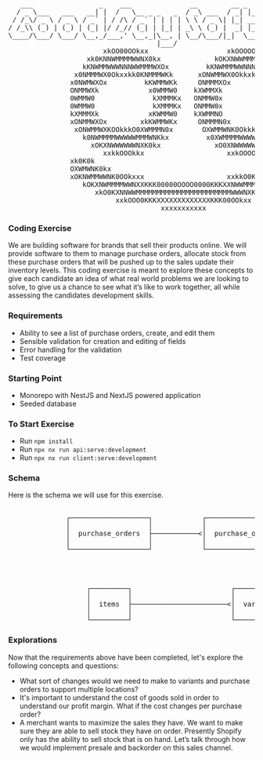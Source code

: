 <pre>
   ___                _    ___              __        __ _
  / _ \___   ___   __| |  /   \__ _ _   _  / _\ ___  / _| |___      ____ _ _ __ ___
 / /_\/ _ \ / _ \ / _` | / /\ / _` | | | | \ \ / _ \| |_| __\ \ /\ / / _` | '__/ _ \
/ /_\\ (_) | (_) | (_| |/ /_// (_| | |_| | _\ \ (_) |  _| |_ \ V  V / (_| | | |  __/
\____/\___/ \___/ \__,_/___,' \__,_|\__, | \__/\___/|_|  \__| \_/\_/ \__,_|_|  \___|
                                    |___/
                       xkOO00OOkxx                   xkOOOOOOkxx
                   xk0KNNWMMMMWWNX0kx             kOKXNWWMMMMWNXKOx
                  kKNWMMWWWNNNWWMMMWXOx         kKNWMMMWWNNNWWMMMWX0x
                x0NMMMWX0Okxxkk0KNMMMWKk      xONWMMWX0OkkxkkOKNWMMWXk
               x0NWMWXOx         kKWMMWKk     ONMMMXOx         k0NMMWXk
               ONMMWXk            x0WMMW0    kXWMMXk             0WMMWKx
               0WMMW0              kXMMMKx   ONMMW0x             kXMMMXk
               0WMMW0              kXMMMKx   ONMMW0x             kXMMWXk
               kXMMMXk            xKWMMW0    kXWMMNO            x0WMMW0x
               xONMMWXOx        xkKWMMWKx     ONMMMN0x        xkKWMMWKk
                xONWMMWXKOOkkkO0XWMMMN0x       OXWMMWNK0OkkkO0KNMMMWKk
                  k0NWMMMMWWWWWMMMWNKkx         x0XWMMMMWWWWWMMMMWXOx
                    xOKXNWWWWWWNXK0kx             xO0XNWWWWWWNXK0kx
                       xxkkOOOkkx                    xxkOOOOkkx
               xk0K0k                                           xOKKOx
               OXWMWNK0kx                                   xkOKNWMWN0x
               xOKNWMMWWNK0OOkxxx                    xxkkO0KXNWMMWNX0k
                  kOKXNWMMMMWWNXXKKK00000OOOO0000KKKXXNWWMMMMWWNK0kx
                     xkO0KXNNWWMMMMMMMMMMMMMMMMMMMMMMMWWWNXK0Okx
                          xxkOOO0KKKXXXXXXXXXXXXXKKK00OOkxx
                                     xxxxxxxxxxx
</pre>

### Coding Exercise

We are building software for brands that sell their products online. We will provide software to them to manage purchase orders, allocate stock from these purchase orders that will be pushed up to the sales  update their inventory levels. This coding exercise is meant to explore these concepts to give each candidate an idea of what real world problems we are looking to solve, to give us a chance to see what it’s like to work together, all while assessing the candidates development skills.

### Requirements

- Ability to see a list of purchase orders, create, and edit them
- Sensible validation for creation and editing of fields
- Error handling for the validation
- Test coverage

### Starting Point

- Monorepo with NestJS and NextJS powered application
- Seeded database

### To Start Exercise
 - Run `npm install`
 - Run `npx nx run api:serve:development`
 - Run `npx nx run client:serve:development`

### Schema
Here is the schema we will use for this exercise.
<pre>

              ┌───────────────────┐            ┌───────────────────────────┐
              │                   │            │                           │
              │  purchase_orders  ├───────────<│  purchase_order_variants  │
              │                   │            │                           │
              └───────────────────┘            └───────────────────────────┘
                                                             V
                                                             │
                                                             │
                                                             │
                   ┌─────────┐                        ┌──────┴─────┐
                   │         │                        │            │
                   │  items  ├───────────────────────<│  variants  │
                   │         │                        │            │
                   └─────────┘                        └────────────┘
</pre>

### Explorations
Now that the requirements above have been completed, let's explore the following concepts and questions:

- What sort of changes would we need to make to variants and purchase orders to support multiple locations?
- It's important to understand the cost of goods sold in order to understand our profit margin. What if the cost changes per purchase order?
- A merchant wants to maximize the sales they have. We want to make sure they are able to sell stock they have on order. Presently Shopify only has the ability to sell stock that is on hand. Let’s talk through how we would implement presale and backorder on this sales channel.

